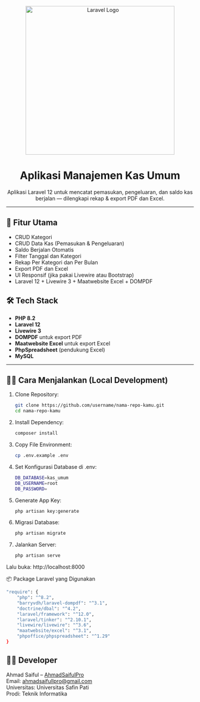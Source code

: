 <p align="center"><a href="https://laravel.com" target="_blank"><img src="https://raw.githubusercontent.com/laravel/art/master/logo-lockup/5%20SVG/2%20CMYK/1%20Full%20Color/laravel-logolockup-cmyk-red.svg" width="400" alt="Laravel Logo"></a></p>

<h1 align="center">Aplikasi Manajemen Kas Umum</h1>
<p align="center">Aplikasi Laravel 12 untuk mencatat pemasukan, pengeluaran, dan saldo kas berjalan — dilengkapi rekap & export PDF dan Excel.</p>

---

## 🚀 Fitur Utama

- CRUD Kategori
- CRUD Data Kas (Pemasukan & Pengeluaran)
- Saldo Berjalan Otomatis
- Filter Tanggal dan Kategori
- Rekap Per Kategori dan Per Bulan
- Export PDF dan Excel
- UI Responsif (jika pakai Livewire atau Bootstrap)
- Laravel 12 + Livewire 3 + Maatwebsite Excel + DOMPDF


## 🛠️ Tech Stack

- **PHP 8.2**
- **Laravel 12**
- **Livewire 3**
- **DOMPDF** untuk export PDF
- **Maatwebsite Excel** untuk export Excel
- **PhpSpreadsheet** (pendukung Excel)
- **MySQL** 

---

## 🧑‍💻 Cara Menjalankan (Local Development)

1. Clone Repository:
    ```bash
    git clone https://github.com/username/nama-repo-kamu.git
    cd nama-repo-kamu

2. Install Dependency:
    ```bash
    composer install

3. Copy File Environment:
    ```bash
    cp .env.example .env

4. Set Konfigurasi Database di .env:
    ```bash
    DB_DATABASE=kas_umum
    DB_USERNAME=root
    DB_PASSWORD=

5. Generate App Key:
    ```bash
    php artisan key:generate

6. Migrasi Database:
    ```bash
    php artisan migrate

7. Jalankan Server:
    ```bash
    php artisan serve
Lalu buka: http://localhost:8000


📦 Package Laravel yang Digunakan
```bash
"require": {
    "php": "^8.2",
    "barryvdh/laravel-dompdf": "^3.1",
    "doctrine/dbal": "^4.2",
    "laravel/framework": "^12.0",
    "laravel/tinker": "^2.10.1",
    "livewire/livewire": "^3.6",
    "maatwebsite/excel": "^3.1",
    "phpoffice/phpspreadsheet": "^1.29"
}
```



## 👨‍💻 Developer
Ahmad Saiful – [AhmadSaifulPro](https://github.com/AhmadSaifulPro)<br>
Email: ahmadsaifullpro@gmail.com<br>
Universitas: Universitas Safin Pati<br>
Prodi: Teknik Informatika<br>
